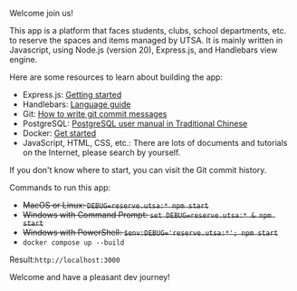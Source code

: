 Welcome join us!

This app is a platform that faces students, clubs, school departments, etc. to reserve the spaces and items managed by UTSA. It is mainly written in Javascript, using Node.js (version 20), Express.js, and Handlebars view engine.

Here are some resources to learn about building the app:
- Express.js: [Getting started](https://expressjs.com/en/starter/installing.html)
- Handlebars: [Language guide](https://handlebarsjs.com/guide/)
- Git: [How to write git commit messages](https://wadehuanglearning.blogspot.com/2019/05/commit-commit-commit-why-what-commit.html)
- PostgreSQL: [PostgreSQL user manual in Traditional Chinese](https://docs.postgresql.tw/tutorial)
- Docker: [Get started](https://docs.docker.com/get-started/)
- JavaScript, HTML, CSS, etc.: There are lots of documents and tutorials on the Internet, please search by yourself.

If you don't know where to start, you can visit the Git commit history.

Commands to run this app:
- ~~MacOS or Linux: `DEBUG=reserve.utsa:* npm start`~~
- ~~Windows with Command Prompt: `set DEBUG=reserve.utsa:* & npm start`~~
- ~~Windows with PowerShell: `$env:DEBUG='reserve.utsa:*'; npm start`~~
- `docker compose up --build`

Result:`http://localhost:3000`

Welcome and have a pleasant dev journey!